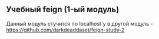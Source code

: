 ## Учебный feign (1-ый модуль)

Данный модуль стучится по localhost`у
в другой модуль - https://github.com/darkdeaddaset/feign-study-2

